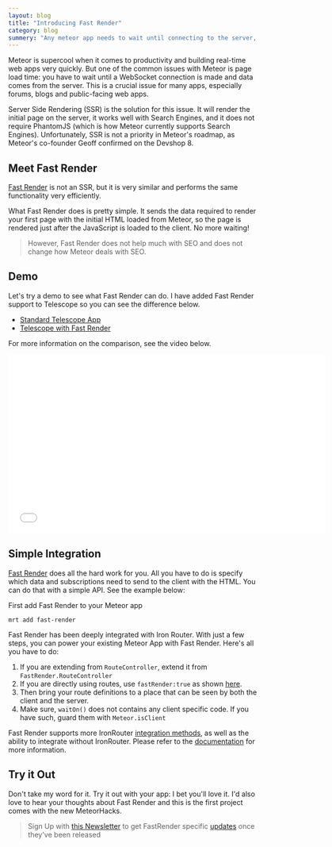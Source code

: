 ```yaml
---
layout: blog
title: "Introducing Fast Render"
category: blog
summery: "Any meteor app needs to wait until connecting to the server, before rendering something relevant to the user. Fast Render cleverly solves that issue."
---
```


Meteor is supercool when it comes to productivity and building real-time web apps very quickly. But one of the common issues with Meteor is page load time: you have to wait until a WebSocket connection is made and data comes from the server. This is a crucial issue for many apps, especially forums, blogs and public-facing web apps.

Server Side Rendering (SSR) is the solution for this issue.  It will render the initial page on the server, it works well with Search Engines, and it does not require PhantomJS  (which is how Meteor currently supports Search Engines). Unfortunately, SSR is not a priority in Meteor's roadmap, as Meteor's co-founder Geoff confirmed on the Devshop 8. 

## Meet Fast Render

[Fast Render](http://meteorhacks.com/fast-render) is not an SSR, but it is very similar and performs the same functionality very efficiently. 

What Fast Render does is pretty simple. It sends the data required to render your first page with the initial HTML loaded from Meteor, so the page is rendered just after the JavaScript is loaded to the client. No more waiting! 

> However, Fast Render does not help much with SEO and does not change how Meteor deals with SEO.  

## Demo

Let's try a demo to see what Fast Render can do. I have added Fast Render support to Telescope so you can see the difference below. 

* [Standard Telescope App](http://oridinary-telescope.meteor.com/)
* [Telescope with Fast Render](http://fast-render-telescope.meteor.com/)

For more information on the comparison, see the video below. 

<iframe width="640" height="360" src="//www.youtube.com/embed/mGcE6UVOqPk?rel=0" frameborder="0" allowfullscreen="1">
</iframe>

## Simple Integration

[Fast Render](http://meteorhacks.com/fast-render) does all the hard work for you. All you have to do is specify which   data and subscriptions need to send to the client with the HTML. You can do that with a simple API. See the example below:

First add Fast Render to your Meteor app

    mrt add fast-render

Fast Render has been deeply integrated with Iron Router. With just a few steps, you can power your existing Meteor App with Fast Render. Here's all you have to do: 

1. If you are extending from `RouteController`, extend it from `FastRender.RouteController`
2. If you are directly using routes, use `fastRender:true` as shown [here](/fast-render/iron-router-support/#option_1_if_you_are_using_waiton). 
3. Then bring your route definitions to a place that can be seen by both the client and the server. 
4. Make sure, `waitOn()` does not contains any client specific code. If you have such, guard them with `Meteor.isClient`

Fast Render supports more IronRouter [integration methods](/fast-render/iron-router-support/), as well as the ability to integrate without IronRouter. Please refer to the [documentation](http://meteorhacks.com/fast-render) for more information.

## Try it Out

Don't take my word for it. Try it out with your app: I bet you'll love it. I'd also love to hear your thoughts about Fast Render and this is the first project comes with the new MeteorHacks.

> Sign Up with [this Newsletter](http://mad.ly/signups/98366/join) to get FastRender specific [updates](http://mad.ly/signups/98366/join) once they've been released

